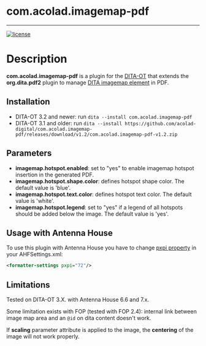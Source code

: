 # com.acolad.imagemap-pdf
------------------------

[![license](https://img.shields.io/badge/license-Apache%202.0-blue.svg)](http://www.apache.org/licenses/LICENSE-2.0)

# Description
**com.acolad.imagemap-pdf** is a plugin for the [DITA-OT](http://dita-ot.github.io) that extends the **org.dita.pdf2** plugin to manage [DITA imagemap element](https://www.oxygenxml.com/dita/1.3/specs/langRef/base/imagemap.html) in PDF.


## Installation
- DITA-OT 3.2 and newer: run `dita --install com.acolad.imagemap-pdf`
- DITA-OT 3.1 and older: run `dita --install https://github.com/acolad-digital/com.acolad.imagemap-pdf/releases/download/v1.2/com.acolad.imagemap-pdf-v1.2.zip`

## Parameters
- **imagemap.hotspot.enabled**: set to "yes" to enable imagemap hotspot insertion in the generated PDF.
- **imagemap.hotspot.shape.color**: defines hotspot shape color. The default value is 'blue'.
- **imagemap.hotspot.text.color**: defines hotspot text color. The default value is 'white'.
- **imagemap.hotspot.legend**: set to "yes" if a legend of all hotspots should be added below the image. The default value is 'yes'.


## Usage with Antenna House
To use this plugin with Antenna House you have to change [pxpi property](https://www.antennahouse.com/product/ahf60/docs/ahf-optset.html#pxpi) in your AHFSettings.xml:
```xml
<formatter-settings pxpi="72"/>
```        

## Limitations
Tested on DITA-OT 3.X. with Antenna House 6.6 and 7.x.

Some limitation exists with FOP (tested with FOP 2.4): internal link between image map area and an `@id` on dita content doesn't work.

If **scaling** parameter attribute is applied to the image, the **centering** of the image will not work properly.